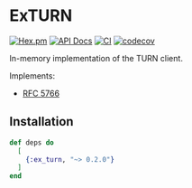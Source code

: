# ExTURN

[![Hex.pm](https://img.shields.io/hexpm/v/ex_turn.svg)](https://hex.pm/packages/ex_turn)
[![API Docs](https://img.shields.io/badge/api-docs-yellow.svg?style=flat)](https://hexdocs.pm/ex_turn)
[![CI](https://img.shields.io/github/actions/workflow/status/elixir-webrtc/ex_turn/ci.yml?logo=github&label=CI)](https://github.com/elixir-webrtc/ex_turn/actions/workflows/ci.yml)
[![codecov](https://codecov.io/gh/elixir-webrtc/ex_turn/graph/badge.svg?token=VPsTinh1BK)](https://codecov.io/gh/elixir-webrtc/ex_turn)

In-memory implementation of the TURN client.

Implements:
* [RFC 5766](https://datatracker.ietf.org/doc/html/rfc5766)

## Installation

```elixir
def deps do
  [
    {:ex_turn, "~> 0.2.0"}
  ]
end
```
